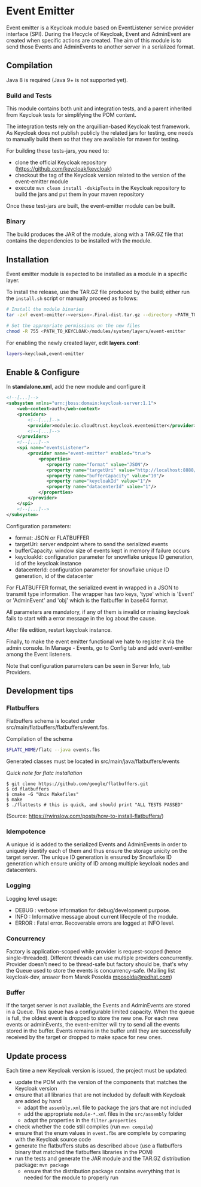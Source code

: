 # Event Emitter

Event emitter is a Keycloak module based on EventListener service provider interface (SPI).
During the lifecycle of Keycloak, Event and AdminEvent are created when specific actions are created.
The aim of this module is to send those Events and AdminEvents to another server in a serialized format.

## Compilation

Java 8 is required (Java 9+ is not supported yet).

### Build and Tests
This module contains both unit and integration tests, and a parent inherited from Keycloak tests for simplifying the
POM content.

The integration tests rely on the arquillian-based Keycloak test framework. As Keycloak does not publish publicly
the related jars for testing, one needs to manually build them so that they are available for maven for testing.

For building these tests-jars, you need to:
* clone the official Keycloak repository (https://github.com/keycloak/keycloak)
* checkout the tag of the Keycloak version related to the version of the event-emitter module
* execute `mvn clean install -dskipTests` in the Keycloak repository to build the jars and put them in your maven repository

Once these test-jars are built, the event-emitter module can be built.

### Binary
The build produces the JAR of the module, along with a TAR.GZ file that contains the dependencies to be installed
with the module.

## Installation
Event emitter module is expected to be installed as a module in a specific layer.

To install the release, use the TAR.GZ file produced by the build; either run the `install.sh` script
or manually proceed as follows:

```Bash
# Install the module binaries
tar -zxf event-emitter-<version>.Final-dist.tar.gz --directory <PATH_TO_KEYCLOAK>/modules/system/layers

# Set the appropriate permissions on the new files
chmod -R 755 <PATH_TO_KEYCLOAK>/modules/system/layers/event-emitter
```

For enabling the newly created layer, edit __layers.conf__:
```Bash
layers=keycloak,event-emitter
```



## Enable & Configure

In __standalone.xml__, add the new module and configure it

```xml
<!--[...]-->
<subsystem xmlns="urn:jboss:domain:keycloak-server:1.1">
    <web-context>auth</web-context>
    <providers>
        <!--[...]-->
        <provider>module:io.cloudtrust.keycloak.eventemitter</provider>
        <!--[...]-->
    </providers>
    <!--[...]-->
    <spi name="eventsListener">
        <provider name="event-emitter" enabled="true">
            <properties>
               <property name="format" value="JSON"/>
               <property name="targetUri" value="http://localhost:8888/event/receiver"/>
               <property name="bufferCapacity" value="10"/>
               <property name="keycloakId" value="1"/>
               <property name="datacenterId" value="1"/>
            </properties>   
        </provider>
    </spi>
    <!--[...]-->
</subsystem>
```

Configuration parameters:
* format: JSON or FLATBUFFER
* targetUri: server endpoint where to send the serialized events
* bufferCapacity: window size of events kept in memory if failure occurs
* keycloakId: configuration parameter for snowflake unique ID generation, id of the keycloak instance
* datacenterId: configuration parameter for snowflake unique ID generation, id of the datacenter

For FLATBUFFER format, the serialized event in wrapped in a JSON to transmit type information. The wrapper has two keys, 'type' which is 'Event' or 'AdminEvent' and 'obj' which is the flatbuffer in base64 format.

All parameters are mandatory, if any of them is invalid or missing keycloak fails to start with a error message in the log about the cause.

After file edition, restart keycloak instance.

Finally, to make the event emitter functional we hate to register it via the admin console.
In Manage - Events, go to Config tab and add event-emitter among the Event listeners.

Note that configuration parameters can be seen in Server Info, tab Providers.


## Development tips

### Flatbuffers

Flatbuffers schema is located under src/main/flatbuffers/flatbuffers/event.fbs.

Compilation of the schema
```Bash
$FLATC_HOME/flatc --java events.fbs
```
Generated classes must be located in src/main/java/flatbuffers/events

*Quick note for flatc installation*
```Bashde 
$ git clone https://github.com/google/flatbuffers.git
$ cd flatbuffers
$ cmake -G "Unix Makefiles"
$ make
$ ./flattests # this is quick, and should print "ALL TESTS PASSED"
```
(Source: https://rwinslow.com/posts/how-to-install-flatbuffers/)


### Idempotence
A unique id is added to the serialized Events and AdminEvents in order to uniquely identify each of them and thus ensure the storage unicity on the target server.
The unique ID generation is ensured by Snowflake ID generation which ensure unicity of ID among multiple keycloak nodes and datacenters.


### Logging
Logging level usage:
* DEBUG : verbose information for debug/development purpose.
* INFO : Informative message about current lifecycle of the module.
* ERROR : Fatal error. Recoverable errors are logged at INFO level.

### Concurrency 
Factory is application-scoped while provider is request-scoped (hence single-threaded).
Different threads can use multiple providers concurrently.
Provider doesn't need to be thread-safe but factory should be, that's why the Queue used to store the events is concurrency-safe.
(Mailing list keycloak-dev, answer from Marek Posolda <mposolda@redhat.com>)

### Buffer
If the target server is not available, the Events and AdminEvents are stored in a Queue.
This queue has a configurable limited capacity. When the queue is full, the oldest event is dropped to store  the new one.
For each new events or adminEvents, the event-emitter will try to send all the events stored in the buffer.
Events remains in the buffer until they are successfully received by the target or dropped to make space for new ones.

## Update process
Each time a new Keycloak version is issued, the project must be updated:
* update the POM with the version of the components that matches the Keycloak version
* ensure that all libraries that are not included by default with Keycloak are added by hand
  * adapt the `assembly.xml` file to package the jars that are not included
  * add the appropriate `module-*.xml` files in the `src/assembly` folder
  * adapt the properties in the `filter.properties`
* check whether the code still compiles (run `mvn compile`)
* ensure that the enum values in `event.fbs` are complete by comparing with the Keycloak source code
* generate the flatbuffers stubs as described above (use a flatbuffers binary that matched the flatbuffers libraries in the POM)
* run the tests and generate the JAR module and the TAR.GZ distribution package: `mvn package`
  * ensure that the distribution package contains everything that is needed for the module to properly run